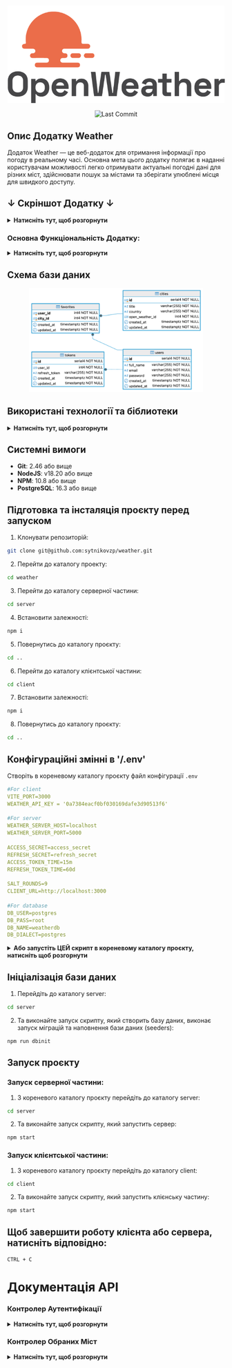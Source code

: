 <p align="center">
  <img src="./screenshots/OW-logo.png" alt="OpenWeather Logo">

<p align="center">
  <img src="https://img.shields.io/github/last-commit/sytnikovzp/weather" alt="Last Commit">

## Опис Додатку Weather

Додаток Weather — це веб-додаток для отримання інформації про погоду в реальному часі. Основна мета цього додатку полягає в наданні користувачам можливості легко отримувати актуальні погодні дані для різних міст, здійснювати пошук за містами та зберігати улюблені місця для швидкого доступу.

## ↓ Скріншот Додатку ↓

<details>
  <summary><strong>Натисніть тут, щоб розгорнути</strong></summary>

![Home page (white theme)](./screenshots/Screenshot.png)

</details>

### Основна Функціональність Додатку:

<details>
  <summary><strong>Натисніть тут, щоб розгорнути</strong></summary>

1. **Реєстрація та Авторизація**: Користувачі можуть зареєструватися та увійти до системи, використовуючи свої облікові дані (логін/пароль). Всі роутери, що потребують авторизації, є приватними.

2. **Автокомпліт для Міст**: Додаток включає функціональність автокомпліта, яка дозволяє користувачам швидко знаходити потрібні міста для отримання прогнозу погоди.

3. **Відображення Погоди**: Інформація про погоду відображається у вигляді картки, яка містить дані про погоду на поточний день.

4. **Графік Температури**: Додаток реалізує графік температури на поточний день, використовуючи бібліотеки для візуалізації (Chart.js).

5. ~~**Блоки Погоди**: Користувачі можуть створити до п'яти блоків погоди для різних міст, із можливістю додавати нові блоки через кнопку “+”.~~

6. ~~**Видалення Блоків**: Користувачі можуть видаляти блоки погоди з підтвердженням через модальне вікно.~~

7. **Вкладка "Обране"**: Користувачі можуть додавати та видаляти улюблені міста. Обрані міста зберігаються у базі даних, а максимальна кількість улюблених міст обмежена п'ятьма.

8. **Адаптивний Дизайн**: Додаток має адаптивний дизайн, що забезпечує комфортне використання на різних пристроях.

9. ~~**Перемикання Відображення**: Додаток надає можливість перемикання між відображенням погодних умов "День/Ніч", а також "День/На 5 днів".~~

10. **Прелоадери**: Включені прелоадери для візуалізації процесу завантаження даних з API.

</details>

## Схема бази даних

<p align="center">
  <img src="./screenshots/ERD.png" alt="Entity relationship diagram" style="max-width: 80%;">

## Використані технології та біблиотеки

<details>
  <summary><strong>Натисніть тут, щоб розгорнути</strong></summary>

### Серверні технології:

- **Node.js** – середовище виконання JavaScript на сервері.
- **Express** – веб-фреймворк для створення серверних застосунків. Забезпечує маршрутизацію та обробку запитів.
- **Sequelize** – ORM (Object-Relational Mapping) для роботи з базою даних PostgreSQL. Дозволяє взаємодіяти з базою даних через моделі, а також керувати міграціями та сидуванням даних.
- **PostgreSQL** – реляційна база даних, що використовується для зберігання даних застосунку.
- **bcrypt** – бібліотека для хешування паролів, що використовується для підвищення безпеки даних користувачів.
- **jsonwebtoken** – бібліотека для роботи з JWT (JSON Web Token), яка використовується для авторизації та створення токенів доступу.
- **cookie-parser** – middleware для обробки файлів cookie в Express.
- **cors** – middleware для керування політикою доступу між доменами (CORS).
- **dotenv** – бібліотека для завантаження змінних оточення з `.env` файлу.
- **pg** і **pg-hstore** – бібліотеки для взаємодії з PostgreSQL з використанням Sequelize.
- **http-errors** – бібліотека для створення HTTP помилок у застосунку Express.
- **yup** – бібліотека для валідації даних на сервері.

### Клієнтські технології:

- **React** – бібліотека для побудови інтерфейсів користувача. Використовується для створення компонентів і управління станом.
- **Axios** – бібліотека для виконання HTTP-запитів. Використовується для комунікації з сервером і API.
- **Chart.js** – бібліотека для створення графіків і діаграм. Використовується для відображення погодних даних у вигляді графіків.
- **React-Chartjs-2** – обгортка для інтеграції Chart.js з React.
- **react-router-dom** – бібліотека для роботи з маршрутизацією в React. Використовується для організації навігації між сторінками.
- **date-fns** – бібліотека для роботи з датами, яка використовується для форматування і обробки часу.
- **Vite** – інструмент для збірки проєктів, що забезпечує швидку розробку та збірку клієнтської частини.

### DevDependencies:

- **ESLint** – інструмент для аналізу коду, що допомагає дотримуватися кращих практик програмування.
- **Nodemon** – утиліта, що дозволяє автоматично перезапускати сервер при внесенні змін у код.
- **Morgan** – middleware для ведення логів HTTP-запитів в Express.
- **Sequelize CLI** – інструмент для керування міграціями та сидуванням даних у Sequelize.

</details>

## Системні вимоги

- **Git**: 2.46 або вище
- **NodeJS**: v18.20 або вище
- **NPM**: 10.8 або вище
- **PostgreSQL**: 16.3 або вище

## Підготовка та інсталяція проєкту перед запуском

1. Клонувати репозиторій:

```bash
git clone git@github.com:sytnikovzp/weather.git
```

2. Перейти до каталогу проекту:

```bash
cd weather
```

3. Перейти до каталогу серверної частини:

```bash
cd server
```

4. Встановити залежності:

```bash
npm i
```

5. Повернутись до каталогу проєкту:

```bash
cd ..
```

6. Перейти до каталогу клієнтської частини:

```bash
cd client
```

7. Встановити залежності:

```bash
npm i
```

8. Повернутись до каталогу проєкту:

```bash
cd ..
```

## Конфігураційні змінні в '/.env'

Створіть в кореневому каталогу проєкту файл конфігурації `.env`

```yaml
#For client
VITE_PORT=3000
WEATHER_API_KEY = '0a7384eacf0bf030169dafe3d90513f6'

#For server
WEATHER_SERVER_HOST=localhost
WEATHER_SERVER_PORT=5000

ACCESS_SECRET=access_secret
REFRESH_SECRET=refresh_secret
ACCESS_TOKEN_TIME=15m
REFRESH_TOKEN_TIME=60d

SALT_ROUNDS=9
CLIENT_URL=http://localhost:3000

#For database
DB_USER=postgres
DB_PASS=root
DB_NAME=weatherdb
DB_DIALECT=postgres
```

<details>
  <summary><strong>Або запустіть ЦЕЙ скрипт в кореневому каталогу проєкту, натисніть щоб розгорнути</strong></summary>

```bash
cat <<EOL > /.env
#For client
VITE_PORT=3000
WEATHER_API_KEY = '0a7384eacf0bf030169dafe3d90513f6'

#For server
WEATHER_SERVER_HOST=localhost
WEATHER_SERVER_PORT=5000

ACCESS_SECRET=access_secret
REFRESH_SECRET=refresh_secret
ACCESS_TOKEN_TIME=15m
REFRESH_TOKEN_TIME=60d

SALT_ROUNDS=9
CLIENT_URL=http://localhost:3000

#For database
DB_USER=postgres
DB_PASS=root
DB_NAME=weatherdb
DB_DIALECT=postgres
EOL
```

</details>

## Ініціалізація бази даних

1. Перейдіть до каталогу server:

```bash
cd server
```

2. Та виконайте запуск скрипту, який створить базу даних, виконає запуск міграцій та наповнення бази даних (seeders):

```bash
npm run dbinit
```

## Запуск проєкту

### Запуск серверної частини:

1. З кореневого каталогу проєкту перейдіть до каталогу server:

```bash
cd server
```

2. Та виконайте запуск скрипту, який запустить сервер:

```bash
npm start
```

### Запуск клієнтської частини:

1. З кореневого каталогу проєкту перейдіть до каталогу client:

```bash
cd client
```

2. Та виконайте запуск скрипту, який запустить клієнську частину:

```bash
npm start
```

## Щоб завершити роботу клієнта або сервера, натисніть відповідно:

```bash
CTRL + C
```

# Документація API

### Контролер Аутентифікації

<details>
  <summary><strong>Натисніть тут, щоб розгорнути</strong></summary>

Усі запити повинні бути виконані до авторизованого користувача, за виключенням реєстрації та логіну.
Токен має передаватися у заголовку Authorization у форматі Bearer Token.

#### 1. Реєстрація користувача

**Метод**: POST
**URL**: `/api/auth/register`
**Опис**: Створює нового користувача.
**Тіло запиту**:

<pre><code>{
  "fullName": "Ім'я користувача",
  "email": "email користувача",
  "password": "пароль"
}
</code></pre>

**Відповідь**:

<pre><code>{
  "accessToken": "JWT access токен",
  "refreshToken": "JWT refresh токен",
  "user": {
    "id": 1,
    "fullName": "Ім'я користувача",
    "email": "email користувача"
  }
}
</code></pre>

#### 2. Логін користувача

**Метод**: POST
**URL**: `/api/auth/login`
**Опис**: Логін користувача, видає JWT токени.
**Тіло запиту**:

<pre><code>{
  "email": "email користувача",
  "password": "пароль"
}
</code></pre>

**Відповідь**:

<pre><code>{
  "accessToken": "JWT access токен",
  "refreshToken": "JWT refresh токен",
  "user": {
    "id": 1,
    "fullName": "Ім'я користувача",
    "email": "email користувача"
  }
}
</code></pre>

#### 3. Логаут користувача

**Метод**: POST
**URL**: `/api/auth/logout`
**Опис**: Видаляє refresh токен і завершує сесію користувача.
**Тіло запиту**: не потрібне.

**Відповідь**: 200 OK

#### 4. Оновлення токенів (Refresh)

**Метод**: POST
**URL**: `/api/auth/refresh`
**Опис**: Оновлює JWT токени, використовуючи refresh токен з cookies.
**Тіло запиту**: не потрібне.

**Відповідь**:

<pre><code>{
  "accessToken": "JWT access токен",
  "refreshToken": "JWT refresh токен"
}
</code></pre>

#### 5. Отримання списку всіх користувачів

**Метод**: GET
**URL**: `/api/auth/users`
**Опис**: Повертає список усіх зареєстрованих користувачів.
**Тіло запиту**: не потрібне.

**Відповідь**:

<pre><code>[
  {
    "id": 1,
    "fullName": "Ім'я користувача",
    "email": "email користувача"
  },
  ...
]</code></pre>

#### 6. Отримання профілю поточного користувача

**Метод**: GET
**URL**: `/api/auth/profile`
**Опис**: Повертає інформацію про поточного авторизованого користувача.
**Тіло запиту**: не потрібне.

**Відповідь**:

<pre><code>{
  "id": 1,
  "fullName": "Ім'я користувача",
  "email": "email користувача"
}
</code></pre>

#### 7. Отримання користувача за ID

**Метод**: GET
**URL**: `/api/auth/users/:id`
**Опис**: Повертає інформацію про користувача за його ID.

**Відповідь**:

<pre><code>{
  "id": 1,
  "fullName": "Ім'я користувача",
  "email": "email користувача"
}
</code></pre>

#### 8. Оновлення даних користувача

**Метод**: PUT
**URL**: `/api/auth/users`
**Опис**: Оновлює дані користувача.
**Тіло запиту**:

<pre><code>{
  "id": 1,
  "fullName": "Нове ім'я користувача",
  "email": "новий email користувача",
  "password": "новий пароль"
}
</code></pre>

**Відповідь**:

<pre><code>{
  "id": 1,
  "fullName": "Нове ім'я користувача",
  "email": "новий email користувача"
}
</code></pre>

#### 9. Видалення користувача

**Метод**: DELETE
**URL**: `/api/auth/users/:id`
**Опис**: Видаляє користувача за його ID.

**Відповідь**: 200 OK

</details>

### Контролер Обраних Міст

<details>
  <summary><strong>Натисніть тут, щоб розгорнути</strong></summary>
  
Цей контролер відповідає за керування обраними містами користувача.

#### 1. Отримання списку обраних міст користувача

**Метод**: GET
**URL**: `/api/favorites`
**Опис**: Повертає список обраних міст поточного авторизованого користувача для відображення погоди.

**Відповідь**:

<pre><code>
[
  {
    "id": 1,
    "cityName": "Назва міста",
    "country": "Країна",
    "openWeatherId": "ID з OpenWeather"
  },
  ...
]</code></pre>

#### 2. Додавання міста до обраних

**Метод**: POST
**URL**: `/api/favorites`
**Опис**: Додає місто до обраного списку користувача.

**Тіло запиту**:

<pre><code>
{
  "openWeatherId": "ID з OpenWeather",
  "cityName": "Назва міста",
  "country": "Країна"
}</code></pre>

**Відповідь**:

<pre><code>
{
  "id": 1,
  "cityName": "Назва міста",
  "country": "Країна",
  "openWeatherId": "ID з OpenWeather",
  "email": "email користувача"
}</code></pre>

#### 3. Видалення міста з обраного

**Метод**: DELETE
**URL**: `/api/favorites/:openWeatherId`
**Опис**: Видаляє місто з обраного списку користувача за його OpenWeather ID.

**Відповідь**:

**Статус**: 200 OK

</details>
